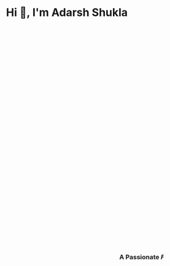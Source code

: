 <h1 align="center">Hi 👋, I'm Adarsh Shukla</h1>
<h3 align="center"><marquee>A Passionate <i>Full Stack Web Developer</i> from India<marquee></h3>
<img align="right" alt="Coding" width="400" src="https://i.pinimg.com/originals/e8/f4/53/e8f453469a3ec97ecd354df465d73913.gif"> 

<p align="left"> <img src="https://komarev.com/ghpvc/?username=adarsh620&label=Profile%20views&color=0e75b6&style=flat" alt="adarsh620" /> </p>


<p align="left"> <a href="https://twitter.com/adarsh_shukla07" target="blank"><img src="https://img.shields.io/twitter/follow/adarsh_shukla07?logo=twitter&style=for-the-badge" alt="adarsh_shukla07" /></a> </p>

- 🔭 I’m currently working as **Associate Software Engineer at Nagarro**

- 🌱 I’m currently learning **about a CMS called Drupal**

- 👯 I’m looking to collaborate on **projects based on PHP**

- 🤝 I’m looking for help with **Gaming Projects**

- 📫 How to reach me **sadarsh158@gmail.com**

- ⚡ Fun fact **: A destructive left hand opener in cricket**

<h3 align="left">Connect with me:</h3>
<p align="left">
<a href="https://twitter.com/adarsh_shukla07" target="blank"><img align="center" src="https://raw.githubusercontent.com/rahuldkjain/github-profile-readme-generator/master/src/images/icons/Social/twitter.svg" alt="adarsh_shukla07" height="30" width="40" /></a>
<a href="https://linkedin.com/in/adarsh-shukla-9baa421ab" target="blank"><img align="center" src="https://raw.githubusercontent.com/rahuldkjain/github-profile-readme-generator/master/src/images/icons/Social/linked-in-alt.svg" alt="adarsh-shukla-9baa421ab" height="30" width="40" /></a>
<a href="https://instagram.com/adarsh.shukla07" target="blank"><img align="center" src="https://raw.githubusercontent.com/rahuldkjain/github-profile-readme-generator/master/src/images/icons/Social/instagram.svg" alt="adarsh.shukla07" height="30" width="40" /></a>
</p>

<h3 align="left">Languages and Tools:</h3>
<p align="left"> <a href="https://www.w3schools.com/css/" target="_blank" rel="noreferrer"> <img src="https://raw.githubusercontent.com/devicons/devicon/master/icons/css3/css3-original-wordmark.svg" alt="css3" width="40" height="40"/> </a> <a href="https://git-scm.com/" target="_blank" rel="noreferrer"> <img src="https://www.vectorlogo.zone/logos/git-scm/git-scm-icon.svg" alt="git" width="40" height="40"/> </a> <a href="https://www.w3.org/html/" target="_blank" rel="noreferrer"> <img src="https://raw.githubusercontent.com/devicons/devicon/master/icons/html5/html5-original-wordmark.svg" alt="html5" width="40" height="40"/> </a> <a href="https://www.java.com" target="_blank" rel="noreferrer"> <img src="https://raw.githubusercontent.com/devicons/devicon/master/icons/java/java-original.svg" alt="java" width="40" height="40"/> </a> <a href="https://developer.mozilla.org/en-US/docs/Web/JavaScript" target="_blank" rel="noreferrer"> <img src="https://raw.githubusercontent.com/devicons/devicon/master/icons/javascript/javascript-original.svg" alt="javascript" width="40" height="40"/> </a> <a href="https://www.mysql.com/" target="_blank" rel="noreferrer"> <img src="https://raw.githubusercontent.com/devicons/devicon/master/icons/mysql/mysql-original-wordmark.svg" alt="mysql" width="40" height="40"/> </a> <a href="https://www.php.net" target="_blank" rel="noreferrer"> <img src="https://raw.githubusercontent.com/devicons/devicon/master/icons/php/php-original.svg" alt="php" width="40" height="40"/> </a> <a href="https://reactjs.org/" target="_blank" rel="noreferrer"> <img src="https://raw.githubusercontent.com/devicons/devicon/master/icons/react/react-original-wordmark.svg" alt="react" width="40" height="40"/> </a> </p>

<p><img align="left" src="https://github-readme-stats.vercel.app/api/top-langs?username=adarsh620&show_icons=true&locale=en&layout=compact" alt="adarsh620" /></p>

<p>&nbsp;<img align="center" src="https://github-readme-stats.vercel.app/api?username=adarsh620&show_icons=true&locale=en" alt="adarsh620" /></p>

<p><img align="center" src="https://github-readme-streak-stats.herokuapp.com/?user=adarsh620&" alt="adarsh620" /></p>
